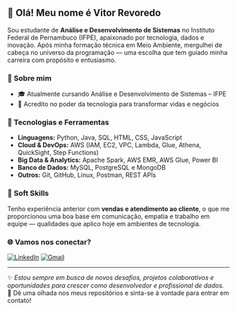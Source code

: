 ## 👋 Olá! Meu nome é Vitor Revoredo

Sou estudante de **Análise e Desenvolvimento de Sistemas** no Instituto Federal de Pernambuco (IFPE), apaixonado por tecnologia, dados e inovação. Após minha formação técnica em Meio Ambiente, mergulhei de cabeça no universo da programação — uma escolha que tem guiado minha carreira com propósito e entusiasmo.

### 🚀 Sobre mim

- 🎓 Atualmente cursando Análise e Desenvolvimento de Sistemas – IFPE
- 🤝 Acredito no poder da tecnologia para transformar vidas e negócios

### 🧰 Tecnologias e Ferramentas

- **Linguagens:** Python, Java, SQL, HTML, CSS, JavaScript
- **Cloud & DevOps:** AWS (IAM, EC2, VPC, Lambda, Glue, Athena, QuickSight, Step Functions)
- **Big Data & Analytics:** Apache Spark, AWS EMR, AWS Glue, Power BI
- **Banco de Dados:** MySQL, PostgreSQL e MongoDB
- **Outros:** Git, GitHub, Linux, Postman, REST APIs

### 💼 Soft Skills

Tenho experiência anterior com **vendas e atendimento ao cliente**, o que me proporcionou uma boa base em comunicação, empatia e trabalho em equipe — qualidades que aplico hoje em ambientes de tecnologia.

### 🌐 Vamos nos conectar?

[![LinkedIn](https://img.shields.io/badge/-LinkedIn-%230077B5?style=for-the-badge&logo=linkedin&logoColor=white)](https://www.linkedin.com/in/vitor-revoredo-35897526b/)
[![Gmail](https://img.shields.io/badge/-Gmail-%23333?style=for-the-badge&logo=gmail&logoColor=white)](mailto:joaovitorderevoredo@gmail.com)

---

✨ *Estou sempre em busca de novos desafios, projetos colaborativos e oportunidades para crescer como desenvolvedor e profissional de dados.*  
🔎 Dê uma olhada nos meus repositórios e sinta-se à vontade para entrar em contato!
